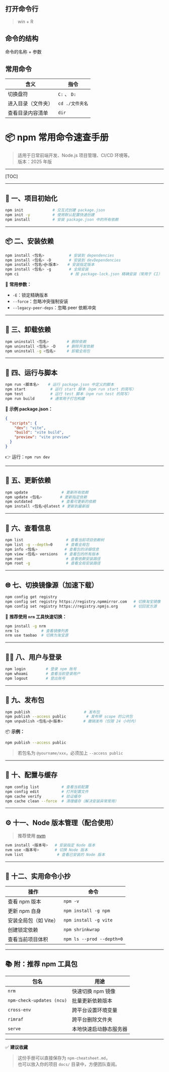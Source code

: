 ## 打开命令行

> win + R 

## 命令的结构

命令的名称 + 参数

## 常用命令

|含义|指令|
|---|---|
|切换盘符|`C:` 、 `D:`|
|进入目录（文件夹）|`cd ./文件夹名`|
|查看目录内容清单|`dir`|


# 📦 npm 常用命令速查手册

> 适用于日常前端开发、Node.js 项目管理、CI/CD 环境等。  
> 版本：2025 年版

---

[TOC]

---

## 🏁 一、项目初始化

```bash
npm init             # 交互式创建 package.json
npm init -y          # 使用默认配置快速创建
npm install          # 安装 package.json 中的所有依赖
```

---

## 📦 二、安装依赖

```bash
npm install <包名>           # 安装到 dependencies
npm install <包名> -D        # 安装到 devDependencies
npm install <包名>@<版本>    # 安装指定版本
npm install <包名> -g        # 全局安装
npm ci                       # 按 package-lock.json 精确安装（常用于 CI）
```

📌 **常用参数：**
- `-E`：锁定精确版本  
- `--force`：忽略冲突强制安装  
- `--legacy-peer-deps`：忽略 peer 依赖冲突  

---

## 🧹 三、卸载依赖

```bash
npm uninstall <包名>        # 删除依赖
npm uninstall <包名> -D     # 删除开发依赖
npm uninstall -g <包名>     # 卸载全局包
```

---

## 🚀 四、运行与脚本

```bash
npm run <脚本名>    # 运行 package.json 中定义的脚本
npm start           # 运行 start 脚本（npm run start 的简写）
npm test            # 运行 test 脚本（npm run test 的简写）
npm run build       # 通常用于打包构建
```

📜 **示例 package.json：**
```json
{
  "scripts": {
    "dev": "vite",
    "build": "vite build",
    "preview": "vite preview"
  }
}
```
👉 运行：`npm run dev`

---

## 🔄 五、更新依赖

```bash
npm update               # 更新所有依赖
npm update <包名>        # 更新指定依赖
npm outdated             # 查看可更新的依赖
npm install <包名>@latest # 更新到最新版
```

---

## 🧰 六、查看信息

```bash
npm list                   # 查看当前项目依赖树
npm list -g --depth=0      # 查看全局包
npm info <包名>            # 查看包的详细信息
npm view <包名> versions   # 查看包的所有版本
npm root                   # 查看依赖安装路径
npm root -g                # 查看全局安装路径
```

---

## 🌐 七、切换镜像源（加速下载）

```bash
npm config get registry
npm config set registry https://registry.npmmirror.com   # 切换淘宝镜像
npm config set registry https://registry.npmjs.org       # 切回官方源
```

🔧 **推荐使用 `nrm` 工具快速切换：**
```bash
npm install -g nrm
nrm ls          # 查看镜像列表
nrm use taobao  # 切换为淘宝源
```

---

## 🧑‍💻 八、用户与登录

```bash
npm login         # 登录 npm 账号
npm whoami        # 查看当前登录用户
npm logout        # 登出账号
```

---

## 🚢 九、发布包

```bash
npm publish                        # 发布包
npm publish --access public         # 发布带 scope 的公共包
npm unpublish <包名>@<版本>         # 撤销发布（仅限 24 小时内）
```

📦 **示例：**
```bash
npm publish --access public
```
> 若包名为 `@yourname/xxx`，必须加上 `--access public`

---

## 🧾 十、配置与缓存

```bash
npm config list          # 查看当前配置
npm config edit          # 打开配置文件
npm cache verify         # 验证缓存
npm cache clean --force  # 清理缓存（解决安装异常常用）
```

---

## ⚙️ 十一、Node 版本管理（配合使用）

> 推荐使用 [nvm](https://github.com/nvm-sh/nvm)

```bash
nvm install <版本号>   # 安装指定 Node 版本
nvm use <版本号>       # 切换 Node 版本
nvm list               # 查看已安装的 Node 版本
```

---

## 🧩 十二、实用命令小抄

| 操作 | 命令 |
|------|------|
| 查看 npm 版本 | `npm -v` |
| 更新 npm 自身 | `npm install -g npm` |
| 安装全局包（如 Vite） | `npm install -g vite` |
| 创建锁定依赖 | `npm shrinkwrap` |
| 查看当前项目体积 | `npm ls --prod --depth=0` |

---

## 📚 附：推荐 npm 工具包

| 包名 | 用途 |
|------|------|
| `nrm` | 快速切换 npm 镜像 |
| `npm-check-updates (ncu)` | 批量更新依赖版本 |
| `cross-env` | 跨平台设置环境变量 |
| `rimraf` | 跨平台删除文件夹 |
| `serve` | 本地快速启动静态服务器 |

---

✅ **建议收藏**  
> 这份手册可以直接保存为 `npm-cheatsheet.md`，  
> 也可以放入你的项目 `docs/` 目录中，方便团队查阅。
